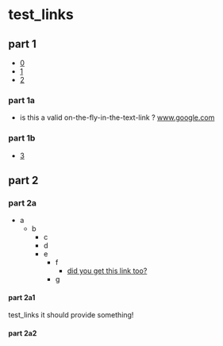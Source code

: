 # test_links


## part 1

- [0](https://www.google.com/)
- [1](www.google.com)
- [2](google.com)

### part 1a

- is this a valid on-the-fly-in-the-text-link ? www.google.com

### part 1b

- [3](#part-1)

## part 2

### part 2a

- a
  - b
    - c
    - d
    - e
      - f
        - [did you get this link too?](google.com)
      - g

#### part 2a1

test_links
it should provide something!
#### part 2a2
